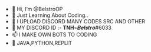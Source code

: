 - 👋 Hi, I’m @BelstroOP
- 👀 Just Learning About Coding..
- 🌱 I UPLOAD DISCORD MANY CODES SRC AND OTHER
- 💞️ MY DISCORD ID :- 𝐓𝐍𝐇⌁𝑩𝒆𝒍𝒔𝒕𝒓𝒐#6033
- 📫 I MAKE OWN BOTS TO CODING
- 👀 JAVA,PYTHON,REPLIT

<!---
BelstroOP/BelstroOP is a ✨ special ✨ repository because its `README.md` (this file) appears on your GitHub profile.
You can click the Preview link to take a look at your changes.
--->
